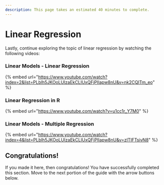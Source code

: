 ```yaml
---
description: This page takes an estimated 40 minutes to complete.
---
```


# Linear Regression

Lastly, continue exploring the topic of linear regression by watching the following videos:

### Linear Models - Linear Regression

{% embed url="https://www.youtube.com/watch?index=2&list=PLblh5JKOoLUIzaEkCLIUxQFjPIlapw8nU&v=nk2CQITm_eo" %}

### Linear Regression in R

{% embed url="https://www.youtube.com/watch?v=u1cc1r_Y7M0" %}

### Linear Models - Multiple Regression

{% embed url="https://www.youtube.com/watch?index=4&list=PLblh5JKOoLUIzaEkCLIUxQFjPIlapw8nU&v=zITIFTsivN8" %}

## Congratulations!

If you made it here, then congratulations! You have successfully completed this section. Move to the next portion of the guide with the arrow buttons below.
